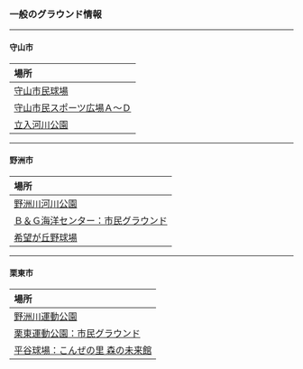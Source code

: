### 一般のグラウンド情報
---
#### 守山市
|場所|
|:---|
|[守山市民球場](https://www.google.co.jp/maps/@35.0673671,135.9805633,405m/data=!3m1!1e3?hl=ja)|
|[守山市民スポーツ広場Ａ～Ｄ](https://www.google.co.jp/maps/@35.0657907,135.9791798,341m/data=!3m1!1e3?hl=ja)|
|[立入河川公園](https://www.google.co.jp/maps/@35.0512842,136.0106322,286m/data=!3m1!1e3?hl=ja)|
---
#### 野洲市
|場所|
|:---|
|[野洲川河川公園](https://www.google.co.jp/maps/@35.0488122,136.0201597,239m/data=!3m1!1e3?hl=ja)|
|[Ｂ＆Ｇ海洋センター：市民グラウンド](https://www.google.co.jp/maps/@35.1137646,136.0099537,286m/data=!3m1!1e3?hl=ja)|
|[希望が丘野球場](https://www.google.co.jp/maps/@35.0566633,136.0501574,492m/data=!3m1!1e3?hl=ja)|
---
#### 栗東市
|場所|
|:---|
|[野洲川運動公園](https://www.google.co.jp/maps/@35.0460127,136.0154987,250m/data=!3m1!1e3?hl=ja)|
|[栗東運動公園：市民グラウンド](https://www.google.co.jp/maps/@35.0164654,135.990779,352m/data=!3m1!1e3?hl=ja)|
|[平谷球場：こんぜの里 森の未来館](https://www.google.co.jp/maps/@34.9641665,136.0422894,242m/data=!3m1!1e3)|
